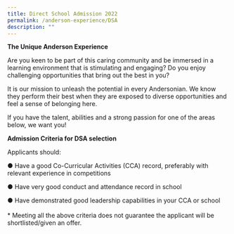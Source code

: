 ```yaml
---
title: Direct School Admission 2022
permalink: /anderson-experience/DSA
description: ""
---
```

**The Unique Anderson Experience**

Are you keen to be part of this caring community and be immersed in a learning environment that is stimulating and engaging? Do you enjoy challenging opportunities that bring out the best in you?

It is our mission to unleash the potential in every Andersonian. We know they perform their best when they are exposed to diverse opportunities and feel a sense of belonging here.


If you have the talent, abilities and a strong passion for one of the areas below, we want you!




**Admission Criteria for DSA selection**

Applicants should:

●       Have a good Co-Curricular Activities (CCA) record, preferably with relevant experience  in competitions

●       Have very good conduct and attendance record in school

●       Have demonstrated good leadership capabilities in your CCA or school
<br><br>* Meeting all the above criteria does not guarantee the applicant will be shortlisted/given an offer.